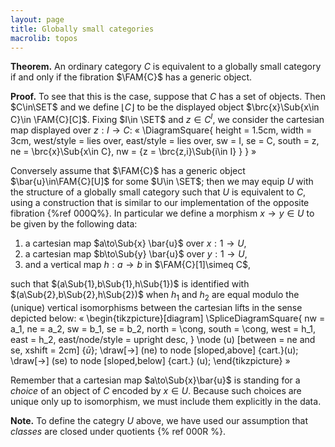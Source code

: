 ```yaml
---
layout: page
title: Globally small categories
macrolib: topos
---
```


**Theorem.** An ordinary category $C$ is equivalent to a globally small category if and only if the fibration $\FAM{C}$ has a generic object.

**Proof.**
To see that this is the case, suppose that $C$ has a set of objects. Then
$C\in\SET$ and we define $\lfloor{C}\rfloor$ to be the displayed object
$\brc{x}\Sub{x\in C}\in \FAM{C}[C]$. Fixing $I\in \SET$ and $z\in C^I$, we
consider the cartesian map displayed over $z : I \to C$:
«
\DiagramSquare{
  height = 1.5cm,
  width = 3cm,
  west/style = lies over,
  east/style = lies over,
  sw = I,
  se = C,
  south = z,
  ne = \brc{x}\Sub{x\in C},
  nw = {z = \brc{z\,i}\Sub{i\in I} }
}
»

Conversely assume that $\FAM{C}$ has a generic object $\bar{u}\in\FAM{C}[U]$
for some $U\in \SET$; then we may equip $U$ with the structure of a globally
small category such that $U$ is equivalent to $C$, using a construction that is similar to our implementation of the opposite fibration {%ref 000Q%}. In particular we define a
morphism $x\to y\in U$ to be given by the following data:

1. a cartesian map $a\to\Sub{x} \bar{u}$ over $x : 1\to U$,
2. a cartesian map $b\to\Sub{y} \bar{u}$ over $y : 1\to U$,
3. and a vertical map $h:a\to b$ in $\FAM{C}[1]\simeq C$,

such that $(a\Sub{1},b\Sub{1},h\Sub{1})$ is identified with $(a\Sub{2},b\Sub{2},h\Sub{2})$ when $h_1$ and $h_2$ are equal modulo the (unique) vertical isomorphisms between the cartesian lifts in the sense depicted below:
«
\begin{tikzpicture}[diagram]
  \SpliceDiagramSquare{
    nw = a_1,
    ne = a_2,
    sw = b_1,
    se = b_2,
    north = \cong,
    south = \cong,
    west = h_1,
    east = h_2,
    east/node/style = upright desc,
  }
  \node (u) [between = ne and se, xshift = 2cm] {$\bar{u}$};
  \draw[->] (ne) to node [sloped,above] {cart.}(u);
  \draw[->] (se) to node [sloped,below] {cart.} (u);
\end{tikzpicture}
»

Remember that a cartesian map $a\to\Sub{x}\bar{u}$ is standing for a *choice*
of an object of $C$ encoded by $x\in U$. Because such choices are unique only
up to isomorphism, we must include them explicitly in the data.

**Note.** To define the categry $U$ above, we have used our assumption that
*classes* are closed under quotients {% ref 000R %}.
